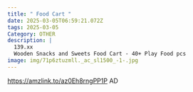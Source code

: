 ```yaml
---
title: " Food Cart "
date: 2025-03-05T06:59:21.072Z
tags: 2025-03-05
Category: OTHER
description: |
  139.xx
  Wooden Snacks and Sweets Food Cart - 40+ Play Food pcs
image: img/71p6ztuzmll._ac_sl1500_-1-.jpg
---
```

https://amzlink.to/az0Eh8rngPP1P
AD